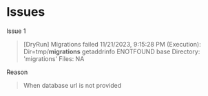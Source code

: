 # Issues

Issue 1
  > [DryRun] Migrations failed 11/21/2023, 9:15:28 PM (Execution): Dir=tmp/__migrations__ getaddrinfo ENOTFOUND base
  > Directory: 'migrations'
  > Files: NA

Reason

> When database url is not provided
